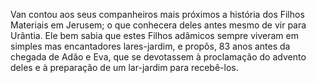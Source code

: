 ﻿Van contou aos seus companheiros mais próximos a história dos Filhos Materiais em Jerusem; o que conhecera deles antes mesmo de vir para Urântia. Ele bem sabia que estes Filhos adâmicos sempre viveram em simples mas encantadores lares-jardim, e propôs, 83 anos antes da chegada de Adão e Eva, que se devotassem à proclamação do advento deles e à preparação de um lar-jardim para recebê-los.
